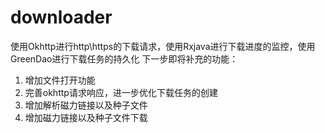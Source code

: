# downloader

使用Okhttp进行http\https的下载请求，使用Rxjava进行下载进度的监控，使用GreenDao进行下载任务的持久化
下一步即将补充的功能：
1. 增加文件打开功能
2. 完善okhttp请求响应，进一步优化下载任务的创建
3. 增加解析磁力链接以及种子文件
4. 增加磁力链接以及种子文件下载
